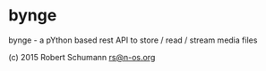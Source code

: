 # bynge
bynge - a pYthon based rest API to store / read / stream media files

(c) 2015 Robert Schumann <rs@n-os.org>

